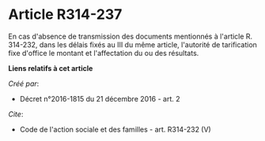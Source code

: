 # Article R314-237

En cas d'absence de transmission des documents mentionnés à l'article R. 314-232, dans les délais fixés au III du même
article, l'autorité de tarification fixe d'office le montant et l'affectation du ou des résultats.

**Liens relatifs à cet article**

_Créé par_:

  - Décret n°2016-1815 du 21 décembre 2016 - art. 2

_Cite_:

  - Code de l'action sociale et des familles - art. R314-232 (V)
